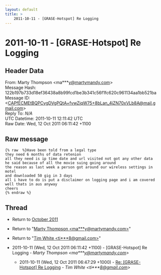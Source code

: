 ```yaml
---
layout: default
title: >
    2011-10-11 - [GRASE-Hotspot] Re Logging
---
```


# 2011-10-11 - [GRASE-Hotspot] Re Logging

## Header Data

From: Marty Thompson \<ma***y@martymandy.com\><br>
Message Hash: 122b197b733d18ef36438a8b99fcd1be3b341c56f1fc620c961134aa1bb521ba<br>
Message ID: \<CAPfECMEtBQPCvgDVgPQtA+fvwZiqW75+8bLan_4jZN70xVLb8A@mail.gmail.com\><br>
Reply To: _N/A_<br>
UTC Datetime: 2011-10-11 12:11:42 UTC<br>
Raw Date: Wed, 12 Oct 2011 06:11:42 +1100<br>

## Raw message

```
{% raw  %}Have been told from a legal type
they need 6 months of data retenion
all they need is ip time date and url visited not got any other data
he said because of all the movie suing going around
the reason as last week a person got around our wireless settings in motel
and downloaded 50 gig in 3 days
all i have to do is put a disclaimer on logging page and i am covered
well thats in aus anyway
cheers
{% endraw %}
```

## Thread

+ Return to [October 2011](/archive/2011/10)

+ Return to "[Marty Thompson <ma***y<span>@</span>martymandy.com>](/authors/ma___y_at_martymandy_com)"
+ Return to "[Tim White <ti***8<span>@</span>gmail.com>](/authors/ti___8_at_gmail_com)"

+ 2011-10-11 (Wed, 12 Oct 2011 06:11:42 +1100) - [GRASE-Hotspot] Re Logging - _Marty Thompson \<ma***y@martymandy.com\>_
  + 2011-10-11 (Wed, 12 Oct 2011 06:47:29 +1000) - [Re: [GRASE-Hotspot] Re Logging](/archive/2011/10/2b0bbd5f379b991dafeea6e55527ddd04d0128870fd25560c406a09d774a2627) - _Tim White \<ti***8@gmail.com\>_


